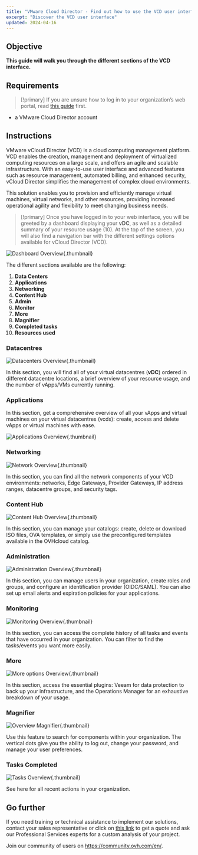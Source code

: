 ```yaml
---
title: "VMware Cloud Director - Find out how to use the VCD user interface (EN)"
excerpt: "Discover the VCD user interface"
updated: 2024-04-16
---
```


## Objective

**This guide will walk you through the different sections of the VCD interface.**

## Requirements

>[!primary]
> If you are unsure how to log in to your organization’s web portal, read [this guide](vcd-logging1.) first.

- a VMware Cloud Director account

## Instructions

VMware vCloud Director (VCD) is a cloud computing management platform. VCD enables the creation, management and deployment of virtualized computing resources on a large scale, and offers an agile and scalable infrastructure. With an easy-to-use user interface and advanced features such as resource management, automated billing, and enhanced security, vCloud Director simplifies the management of complex cloud environments.

This solution enables you to provision and efficiently manage virtual machines, virtual networks, and other resources, providing increased operational agility and flexibility to meet changing business needs.

>[!primary]
> Once you have logged in to your web interface, you will be greeted by a dashboard displaying your **vDC**, as well as a detailed summary of your resource usage (10). At the top of the screen, you will also find a navigation bar with the different settings options available for vCloud Director (VCD).

![Dashboard Overview](vcd-dashboard-overview.png){.thumbnail}

The different sections available are the following:

1. **Data Centers**
2. **Applications**
3. **Networking**
4. **Content Hub**
5. **Admin**
6. **Monitor**
7. **More**
8. **Magnifier**
9. **Completed tasks**
10. **Resources used**

### Datacentres

![Datacenters Overview](vcd-datacenters-overview.png){.thumbnail}

In this section, you will find all of your virtual datacentres (**vDC**) ordered in different datacentre locations, a brief overview of your resource usage, and the number of vApps/VMs currently running.

### Applications

In this section, get a comprehensive overview of all your vApps and virtual machines on your virtual datacentres (vcds): create, access and delete vApps or virtual machines with ease.

![Applications Overview](vcd-applications-overview.png){.thumbnail}

### Networking

![Network Overview](vcd-networking-overview.png){.thumbnail}

In this section, you can find all the network components of your VCD environments: networks, Edge Gateways, Provider Gateways, IP address ranges, datacentre groups, and security tags.

### Content Hub

![Content Hub Overview](vcd-content-overview.png){.thumbnail}

In this section, you can manage your catalogs: create, delete or download ISO files, OVA templates, or simply use the preconfigured templates available in the OVHcloud catalog.

### Administration

![Administration Overview](vcd-administration-overview.png){.thumbnail}

In this section, you can manage users in your organization, create roles and groups, and configure an identification provider (OIDC/SAML). You can also set up email alerts and expiration policies for your applications.

### Monitoring

![Monitoring Overview](vcd-monitoring-overview.png){.thumbnail}

In this section, you can access the complete history of all tasks and events that have occurred in your organization. You can filter to find the tasks/events you want more easily.

### More

![More options Overview](vcd-more-overview.png){.thumbnail}

In this section, access the essential plugins: Veeam for data protection to back up your infrastructure, and the Operations Manager for an exhaustive breakdown of your usage.

### Magnifier

![Overview Magnifier](vcd-research-overview.png){.thumbnail}

Use this feature to search for components within your organization. The vertical dots give you the ability to log out, change your password, and manage your user preferences.

### Tasks Completed

![Tasks Overview](vcd-recent-tasks-overview.png){.thumbnail}

See here for all recent actions in your organization.

## Go further

If you need training or technical assistance to implement our solutions, contact your sales representative or click on [this link](https://www.ovhcloud.com/pt/professional-services/) to get a quote and ask our Professional Services experts for a custom analysis of your project.

Join our community of users on <https://community.ovh.com/en/>.

